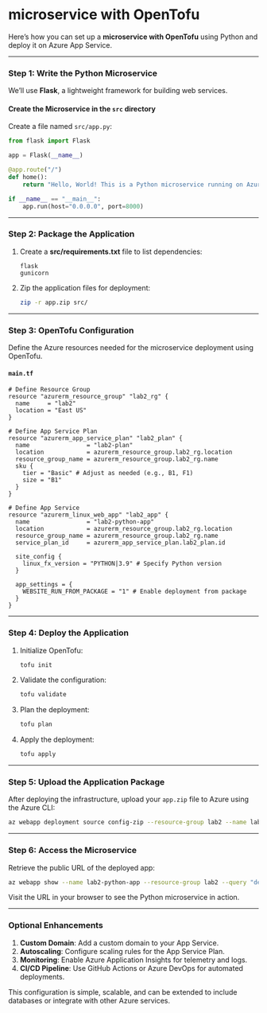 #  **microservice with OpenTofu**

Here’s how you can set up a **microservice with OpenTofu** using Python and deploy it on Azure App Service.

---

### **Step 1: Write the Python Microservice**
We’ll use **Flask**, a lightweight framework for building web services.

#### **Create the Microservice** in the `src` directory
Create a file named `src/app.py`:

```python
from flask import Flask

app = Flask(__name__)

@app.route("/")
def home():
    return "Hello, World! This is a Python microservice running on Azure!"

if __name__ == "__main__":
    app.run(host="0.0.0.0", port=8000)
```

---

### **Step 2: Package the Application**
1. Create a **src/requirements.txt** file to list dependencies:
   ```text
   flask
   gunicorn
   ```

2. Zip the application files for deployment:
   ```bash
   zip -r app.zip src/
   ```

---

### **Step 3: OpenTofu Configuration**
Define the Azure resources needed for the microservice deployment using OpenTofu.

#### **`main.tf`**
```hcl
# Define Resource Group
resource "azurerm_resource_group" "lab2_rg" {
  name     = "lab2"
  location = "East US"
}

# Define App Service Plan
resource "azurerm_app_service_plan" "lab2_plan" {
  name                = "lab2-plan"
  location            = azurerm_resource_group.lab2_rg.location
  resource_group_name = azurerm_resource_group.lab2_rg.name
  sku {
    tier = "Basic" # Adjust as needed (e.g., B1, F1)
    size = "B1"
  }
}

# Define App Service
resource "azurerm_linux_web_app" "lab2_app" {
  name                = "lab2-python-app"
  location            = azurerm_resource_group.lab2_rg.location
  resource_group_name = azurerm_resource_group.lab2_rg.name
  service_plan_id     = azurerm_app_service_plan.lab2_plan.id

  site_config {
    linux_fx_version = "PYTHON|3.9" # Specify Python version
  }

  app_settings = {
    WEBSITE_RUN_FROM_PACKAGE = "1" # Enable deployment from package
  }
}
```

---

### **Step 4: Deploy the Application**
1. Initialize OpenTofu:
   ```bash
   tofu init
   ```

2. Validate the configuration:
   ```bash
   tofu validate
   ```

3. Plan the deployment:
   ```bash
   tofu plan
   ```

4. Apply the deployment:
   ```bash
   tofu apply
   ```

---

### **Step 5: Upload the Application Package**
After deploying the infrastructure, upload your `app.zip` file to Azure using the Azure CLI:

```bash
az webapp deployment source config-zip --resource-group lab2 --name lab2-python-app --src app.zip
```

---

### **Step 6: Access the Microservice**
Retrieve the public URL of the deployed app:

```bash
az webapp show --name lab2-python-app --resource-group lab2 --query "defaultHostName" -o tsv
```

Visit the URL in your browser to see the Python microservice in action.

---

### **Optional Enhancements**
1. **Custom Domain**: Add a custom domain to your App Service.
2. **Autoscaling**: Configure scaling rules for the App Service Plan.
3. **Monitoring**: Enable Azure Application Insights for telemetry and logs.
4. **CI/CD Pipeline**: Use GitHub Actions or Azure DevOps for automated deployments.

This configuration is simple, scalable, and can be extended to include databases or integrate with other Azure services.
